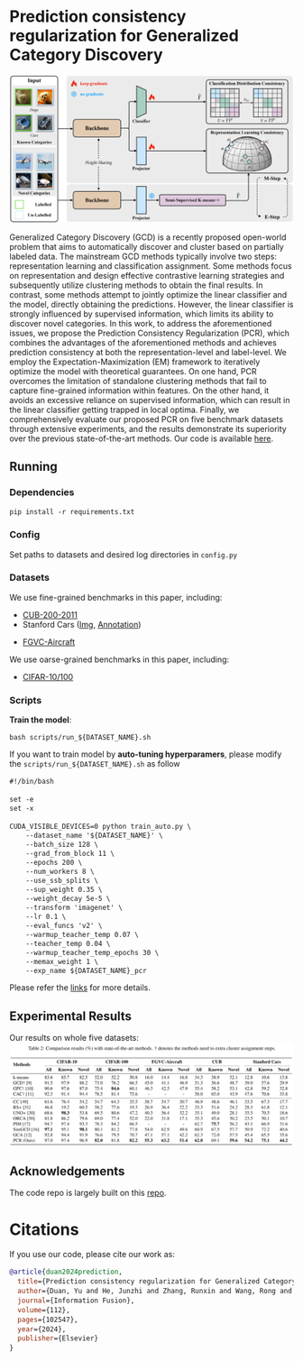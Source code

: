 # Prediction consistency regularization for Generalized Category Discovery

![workflow](assets/workflow.png)

Generalized Category Discovery (GCD) is a recently proposed open-world problem that aims to automatically discover and cluster based on partially labeled data. The mainstream GCD methods typically involve two steps: representation learning and classification assignment. Some methods focus on representation and design effective contrastive learning strategies and subsequently utilize clustering methods to obtain the final results. In contrast, some methods attempt to jointly optimize the linear classifier and the model, directly obtaining the predictions. However, the linear classifier is strongly influenced by supervised information, which limits its ability to discover novel categories. In this work, to address the aforementioned issues, we propose the Prediction Consistency Regularization (PCR), which combines the advantages of the aforementioned methods and achieves prediction consistency at both the representation-level and label-level. We employ the Expectation-Maximization (EM) framework to iteratively optimize the model with theoretical guarantees. On one hand, PCR overcomes the limitation of standalone clustering methods that fail to capture fine-grained information within features. On the other hand, it avoids an excessive reliance on supervised information, which can result in the linear classifier getting trapped in local optima. Finally, we comprehensively evaluate our proposed PCR on five benchmark datasets through extensive experiments, and the results demonstrate its superiority over the previous state-of-the-art methods. Our code is available [here](https://github.com/DuannYu/PCR).

## Running

### Dependencies

```
pip install -r requirements.txt
```

### Config

Set paths to datasets and desired log directories in ```config.py```


### Datasets

We use fine-grained benchmarks in this paper, including:

* [CUB-200-2011](http://www.vision.caltech.edu/visipedia-data/CUB-200-2011/CUB_200_2011.tgz)
* Stanford Cars ([Img](http://imagenet.stanford.edu/internal/car196/car_ims.tgz), [Annotation](http://imagenet.stanford.edu/internal/car196/cars_annos.mat))
- [FGVC-Aircraft](https://www.robots.ox.ac.uk/~vgg/data/fgvc-aircraft/)


We use oarse-grained benchmarks in this paper, including:

* [CIFAR-10/100](https://pytorch.org/vision/stable/datasets.html)

### Scripts

**Train the model**:

```
bash scripts/run_${DATASET_NAME}.sh
```

If you want to train model by **auto-tuning hyperparamers**, please modify the `scripts/run_${DATASET_NAME}.sh` as follow
```
#!/bin/bash

set -e
set -x

CUDA_VISIBLE_DEVICES=0 python train_auto.py \
    --dataset_name '${DATASET_NAME}' \
    --batch_size 128 \
    --grad_from_block 11 \
    --epochs 200 \
    --num_workers 8 \
    --use_ssb_splits \
    --sup_weight 0.35 \
    --weight_decay 5e-5 \
    --transform 'imagenet' \
    --lr 0.1 \
    --eval_funcs 'v2' \
    --warmup_teacher_temp 0.07 \
    --teacher_temp 0.04 \
    --warmup_teacher_temp_epochs 30 \
    --memax_weight 1 \
    --exp_name ${DATASET_NAME}_pcr 
```
Please refer the [links](https://github.com/microsoft/nni) for more details.

## Experimental Results
Our results on  whole five datasets:
![dataset](assets/results.png)

## Acknowledgements

The code repo is largely built on this [repo](https://github.com/sgvaze/generalized-category-discovery).

# Citations
If you use our code, please cite our work as:
```bibtex
@article{duan2024prediction,
  title={Prediction consistency regularization for Generalized Category Discovery},
  author={Duan, Yu and He, Junzhi and Zhang, Runxin and Wang, Rong and Li, Xuelong and Nie, Feiping},
  journal={Information Fusion},
  volume={112},
  pages={102547},
  year={2024},
  publisher={Elsevier}
}
```
